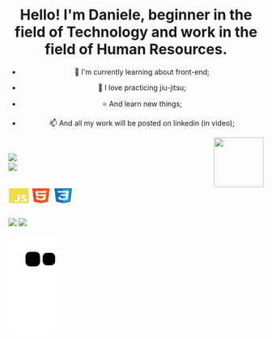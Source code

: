 
<h1 align="center">Hello! I'm Daniele, beginner in the field of Technology and work in the field of Human Resources. </h1>
<div align="center">
<a href="https://github.com/danibjj">
 <a/> 
  

- 🌱 I'm currently learning about front-end;                                                                   
- 💞️ I love practicing jiu-jitsu;
- ⭐️ And learn new things;
- 📫 And all my work will be posted on linkedin (in video);
   <p "left">
  
    <a href="https://www.linkedin.com/in/danielesouzamenezes/" target="_blank">
  <img align="right" src="https://i.pinimg.com/236x/3f/95/d5/3f95d5174753aea7e5962104e97b2717.jpg" width="98px" width="68px" height="98px">
</a><br />
<p align="left" > 
  
     
  <img height="190em" src="https://github-readme-stats.vercel.app/api?username=danibjj&show_icons=false&theme=dark&include_all_commits=true&count_private=false"/>
    <br>
 
   <img height="150em" src="https://github-readme-stats.vercel.app/api/top-langs/?username=danibjj&layout=compact&langs_count=7&theme=dark"/>
  
</div>
<div style="display: inline_block"><br>
  <img align="center" alt="danibjj-Js" height="30" width="40" src="https://raw.githubusercontent.com/devicons/devicon/master/icons/javascript/javascript-plain.svg">
  <img align="center" alt="danibjj-HTML" height="30" width="40" src="https://raw.githubusercontent.com/devicons/devicon/master/icons/html5/html5-original.svg">
  <img align="center" alt="danibjj-CSS" height="30" width="40" src="https://raw.githubusercontent.com/devicons/devicon/master/icons/css3/css3-original.svg">
</div>

 ##
 
<div> 

  <a href = "mailto:danielesouzamenezes1910@gmail.com"><img src="https://img.shields.io/badge/-Gmail-%23333?style=for-the-badge&logo=gmail&logoColor=white" target="_blank"></a>
  <a href="https://www.linkedin.com/in/danielesouzamenezes/" target="_blank"><img src="https://img.shields.io/badge/-LinkedIn-%230077B5?style=for-the-badge&logo=linkedin&logoColor=white" target="_blank"></a> 
 
  ![Snake animation](https://github.com/rafaballerini/rafaballerini/blob/output/github-contribution-grid-snake.svg)
 
</div>
 
